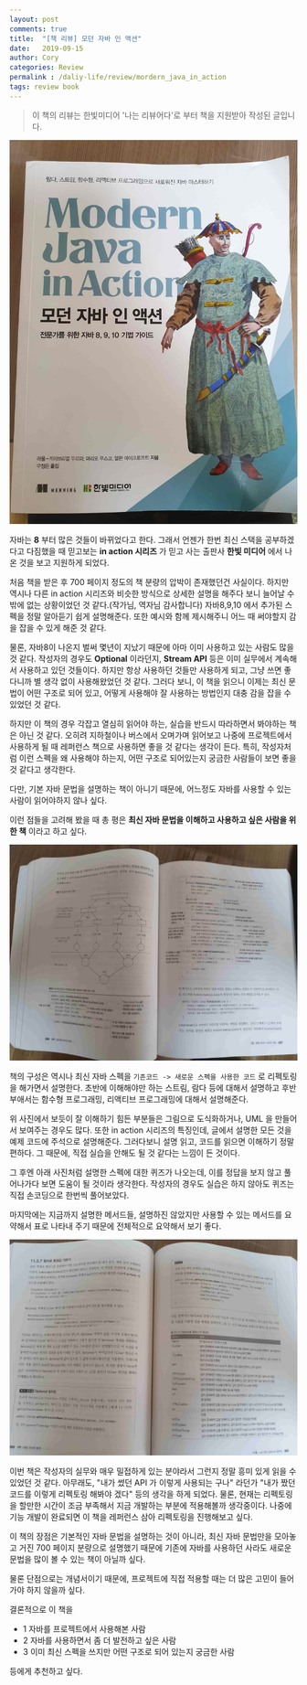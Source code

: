 ```yaml
---
layout: post
comments: true
title:  "[책 리뷰] 모던 자바 인 액션"
date:   2019-09-15
author: Cory
categories: Review
permalink : /daliy-life/review/mordern_java_in_action
tags: review book
---
```


> 이 책의 리뷰는 한빛미디어 '나는 리뷰어다'로 부터 책을 지원받아 작성된 글입니다.

<img src="/assets/review/mordern_java_in_action/hanbit-mordern_java_in_action-01.jpeg" alt="mordern_java_in_action-01">

자바는 __8__ 부터 많은 것들이 바뀌었다고 한다. 그래서 언젠가 한번 최신 스택을 공부하겠다고 다짐했을 때 믿고보는 __in action 시리즈__ 가 믿고 사는 출판사 __한빛 미디어__ 에서 나온 것을 보고 지원하게 되었다.

처음 책을 받은 후 700 페이지 정도의 책 분량의 압박이 존재했던건 사실이다. 하지만 역시나 다른 in action 시리즈와 비슷한 방식으로 상세한 설명을 해주다 보니 늘어날 수 밖에 없는 상황이었던 것 같다.(작가님, 역자님 감사합니다) 자바8,9,10 에서 추가된 스펙을 정말 알아듣기 쉽게 설명해준다. 또한 예시와 함께 제시해주니 어느 때 써야할지 감을 잡을 수 있게 해준 것 같다.

물론, 자바8이 나온지 벌써 몇년이 지났기 때문에 아마 이미 사용하고 있는 사람도 많을 것 같다. 작성자의 경우도 __Optional__ 이라던지, __Stream API__ 등은 이미 실무에서 계속해서 사용하고 있던 것들이다. 하지만 항상 사용하던 것들만 사용하게 되고, 그냥 쓰면 좋다니까 별 생각 없이 사용해왔었던 것 같다. 그러다 보니, 이 책을 읽으니 이제는 최신 문법이 어떤 구조로 되어 있고, 어떻게 사용해야 잘 사용하는 방법인지 대충 감을 잡을 수 있었던 것 같다.

하지만 이 책의 경우 각잡고 열심히 읽어야 하는, 실습을 반드시 따라하면서 봐야하는 책은 아닌 것 같다. 오히려 지하철이나 버스에서 오며가며 읽어보고 나중에 프로젝트에서 사용하게 될 때 레퍼런스 책으로 사용하면 좋을 것 같다는 생각이 든다. 특히, 작성자처럼 이런 스펙을 왜 사용해야 하는지, 어떤 구조로 되어있는지 궁금한 사람들이 보면 좋을 것 같다고 생각한다.

다만, 기본 자바 문법을 설명하는 책이 아니기 때문에, 어느정도 자바를 사용할 수 있는 사람이 읽어야하지 않나 싶다.

이런 점들을 고려해 봤을 때 총 평은 __최신 자바 문법을 이해하고 사용하고 싶은 사람을 위한 책__ 이라고 하고 싶다.

<img src="/assets/review/mordern_java_in_action/hanbit-mordern_java_in_action-02.jpeg" alt="mordern_java_in_action-02">

책의 구성은 역시나 최신 자바 스펙을 `기존코드 -> 새로운 스펙을 사용한 코드` 로 리펙토링을 해가면서 설명한다. 초반에 이해해야만 하는 스트림, 람다 등에 대해서 설명하고 후반부애서는 함수형 프로그래밍, 리액티브 프로그래밍에 대해서 설명해준다. 

위 사진에서 보듯이 잘 이해하기 힘든 부분들은 그림으로 도식화하거나, UML 을 만들어서 보여주는 경우도 많다. 또한 in action 시리즈의 특징인데, 글에서 설명한 모든 것을 예제 코드에 주석으로 설명해준다. 그러다보니 설명 읽고, 코드를 읽으면 이해하기 정말 편하다. 그 때문에, 직접 실습을 안해도 될 것 같다는 느낌이 든 것이다.

그 후엔 아래 사진처럼 설명한 스펙에 대한 퀴즈가 나오는데, 이를 정답을 보지 않고 풀어나가다 보면 도움이 될 것이라 생각한다. 작성자의 경우도 실습은 하지 않아도 퀴즈는 직접 손코딩으로 한번씩 풀어보았다.

마지막에는 지금까지 설명한 메서드들, 설명하진 않았지만 사용할 수 있는 메서드를 요약해서 표로 나타내 주기 때문에 전체적으로 요약해서 보기 좋다.

<img src="/assets/review/mordern_java_in_action/hanbit-mordern_java_in_action-03.jpeg" alt="mordern_java_in_action-03">

이번 책은 작성자의 실무와 매우 밀접하게 있는 분야라서 그런지 정말 흥미 있게 읽을 수 있었던 것 같다. 아무래도, "내가 썼던 API 가 이렇게 사용되는 구나" 라던가 "내가 짰던 코드를 이렇게 리펙토링 해봐야 겠다" 등의 생각을 하게 되었다. 물론, 현재는 리펙토링을 할만한 시간이 조금 부족해서 지금 개발하는 부분에 적용해볼까 생각중이다. 나중에 기능 개발이 완료되면 이 책을 레퍼런스 삼아 리펙토링을 진행해보고 싶다.

이 책의 장점은 기본적인 자바 문법을 설명하는 것이 아니라, 최신 자바 문법만을 모아놓고 거진 700 페이지 분량으로 설명했기 때문에 기존에 자바를 사용하던 사라도 새로운 문법을 많이 볼 수 있는 책이 아닐까 싶다.

물론 단점으로는 개념서이기 때문에, 프로젝트에 직접 적용할 때는 더 많은 고민이 들어가야 하지 않을까 싶다.

결론적으로 이 책을 

- 1 자바를 프로젝트에서 사용해본 사람
- 2 자바를 사용하면서 좀 더 발전하고 싶은 사람
- 3 이미 최신 스펙을 쓰지만 어떤 구조로 되어 있는지 궁금한 사람

등에게 추천하고 싶다.

